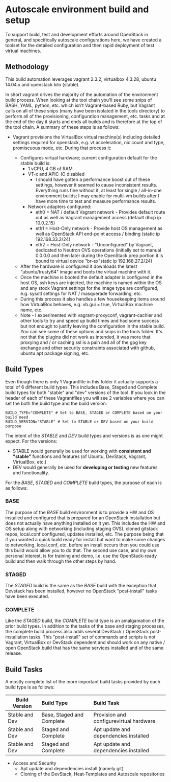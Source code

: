 # Autoscale environment build and setup
To support build, test and development efforts around OpenStack in general, and specifically autoscale configurations here, we have created a toolset for the detailed configuration and then rapid deployment of test virtual machines.

## Methodology
This build automation leverages vagrant 2.3.2, virtualbox 4.3.28, ubuntu 14.04.x and openstack kilo (stable).

In short vagrant drives the majority of the automation of the environment build process.  When looking at the tool chain you'll see some snips of BASH, YAML, python, etc. which isn't Vagrant-based Ruby, but Vagrant calls on all of these snips (many have been isolated in the tools directory) to perform all of the provisioning, configuration management, etc. tasks and at the end of the day it starts and ends all builds and is therefore at the top of the tool chain.  A summary of these steps is as follows:

* Vagrant provisions the VirtualBox virtual machine(s) including detailed settings required for openstack, e.g. vt acceleration, nic count and type, promiscuous mode, etc.  During that process it:

	* Configures virtual hardware; current configuration default for the stable build is:
		* 1 vCPU, 4 GB of RAM
		* VT-x and APIC-IO disabled
			* I should have gotten a performance boost out of these settings, however it seemed to cause inconsistent results.  Everything runs fine without it, at least for single / all-in-one environment builds; I may enable for multi-vm builds after I have more time to test and measure performance results.
		* Network adapters configured:
			* eth0 = NAT / default Vagrant network - Provides default route out as well as Vagrant management access (default dhcp ip 10.0.2.15) 
			* eth1 = Host-Only network - Provide host OS management as well as OpenStack API end-point access / binding (static ip 192.168.33.2/24)
			* eth2 = Host-Only network - "Unconfigured" by Vagrant, dedicated to Neutron OVS operations (initially set to manual 0.0.0.0 and then later during the OpenStack prep portion it is bound to virtual device "br-ex"static ip 192.168.27.2/24)
	* After the hardware is configured it downloads the latest "ubuntu/trusty64" image and boots the virtual machine with it.
	* Once the machine is booted the default adapter is configured in the host OS, ssh keys are injected, the machine is named within the OS and any stock Vagrant settings for the image type are configured, e.g. sysctl settings for NAT / masquerade forwarding, etc.
	* During this process it also handles a few housekeeping items around how VirtualBox behaves, e.g. vb.gui = true, VirtualBox machine name, etc.
	* Note - I experimented with vagrant-proxyconf, vagrant-cachier and other tools to try and speed up build times and had some success but not enough to justify leaving the configuration in the stable build.  You can see some of these options and snips in the tools folder.  It's not that the plugins did not work as intended, it was more that proxying and / or caching ssl is a pain and all of the gpg key exchange and other security constraints associated with github, ubuntu apt package signing, etc.

## Build Types
Even though there is only 1 Vagrantfile in this folder it actually supports a total of 6 different build types.  This includes Base, Staged and Complete build types for both "stable" and "dev" versions of the tool.  If you look in the header of each of these Vagrantfiles you will see 2 variables where you can set the both the build type and the build version:

	BUILD_TYPE="COMPLETE" # Set to BASE, STAGED or COMPLETE based on your build need
	BUILD_VERSION="STABLE" # Set to STABLE or DEV based on your build purpose

The intent of the *STABLE* and *DEV* build types and versions is as one might expect.  For the versions:

* STABLE would generally be used for working with **consistent and "stable"** functions and features (of Ubuntu, DevStack, Vagrant, VirtualBox, etc.)
* DEV would generally be used for **developing or testing** new features and functionality.

For the *BASE*, *STAGED* and *COMPLETE* build types, the purpose of each is as follows:
### BASE
The purpose of the *BASE* build environment is to provide a HW and OS installed and configured that is prepared for an OpenStack installation but does not actually have anything installed on it yet.  This includes the HW and OS setup along with networking (including staging OVS), cloned gitstack repos, local.conf configured, updates installed, etc.  The purpose being that if you wanted a quick build ready for install but want to make some changes to networking, local.conf, etc. before an install occurs then you could use this build would allow you to do that.  The second use case, and my own personal interest, is for training and demo, i.e. use the OpenStack-ready build and then walk through the other steps by hand.
### STAGED
The *STAGED* build is the same as the *BASE* build with the exception that Devstack has been installed, however no OpenStack "post-install" tasks have been executed.
### COMPLETE
Like the *STAGED* build, the *COMPLETE* build type is an amalgamation of the prior build types.  In addition to the tasks of the base and staging processes, the complete build process also adds several DevStack / OpenStack post-installation tasks.  This "post-install" set of commands and scripts is not Vagrant, VirtualBox or DevStack dependent and should work on any native / open OpenStack build that has the same services installed and of the same release.

## Build Tasks
A mostly complete list of the more important build tasks provided by each build type is as follows:

|      Build Version      |        Build Type         |               Build Task                |
|-------------------------|:--------------------------|:----------------------------------------|
| Stable and Dev          | Base, Staged and Complete | Provision and configurevirtual hardware |
| Stable and Dev          | Staged and Complete       | Apt update and dependencies installed   |
| Stable and Dev          | Staged and Complete       | Apt update and dependencies installed   |

* Access and Security
	* Apt update and dependencies install (namely git)
	* Cloning of the DevStack, Heat-Templates and Autoscale repositories

